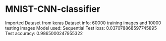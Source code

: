 # MNIST-CNN-classifier
Imported Dataset from keras
Dataset info: 60000 training images and 10000 testing images
Model used: Sequential
Test loss: 0.037078868597745895
Test accuracy: 0.9865000247955322
